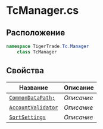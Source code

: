 
# TcManager.cs
## Расположение
```csharp
namespace TigerTrade.Tc.Manager  
    class TcManager
```

## Свойства
| Название | Описание |
| --- | --- |
| [`CommonDataPath;`](./svoistva/CommonDataPath;.md) | *Описание* |
| [`AccountValidator`](./svoistva/AccountValidator.md) | *Описание* |
| [`SortSettings`](./svoistva/SortSettings.md) | *Описание* |
